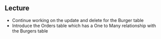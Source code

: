## Lecture 
- Continue working on the update and delete for the Burger table
- Introduce the Orders table which has a One to Many relationship with the Burgers table
